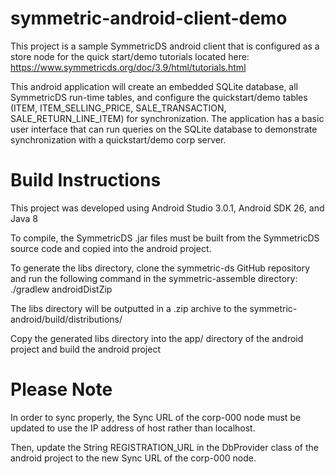 # symmetric-android-client-demo

This project is a sample SymmetricDS android client that is configured as a store node for the quick start/demo tutorials located here: https://www.symmetricds.org/doc/3.9/html/tutorials.html

This android application will create an embedded SQLite database, all SymmetricDS run-time tables, and configure the quickstart/demo tables (ITEM, ITEM_SELLING_PRICE, SALE_TRANSACTION, SALE_RETURN_LINE_ITEM) for synchronization.  The application has a basic user interface that can run queries on the SQLite database to demonstrate synchronization with a quickstart/demo corp server.

# Build Instructions

This project was developed using Android Studio 3.0.1, Android SDK 26, and Java 8

To compile, the SymmetricDS .jar files must be built from the SymmetricDS source code and copied into the android project.

To generate the libs directory, clone the symmetric-ds GitHub repository and run the following command in the symmetric-assemble directory: 
./gradlew androidDistZip

The libs directory will be outputted in a .zip archive to the symmetric-android/build/distributions/

Copy the generated libs directory into the app/ directory of the android project and build the android project

# Please Note

In order to sync properly, the Sync URL of the corp-000 node must be updated to use the IP address of host rather than localhost.  

Then, update the String REGISTRATION_URL in the DbProvider class of the android project to the new Sync URL of the corp-000 node. 


